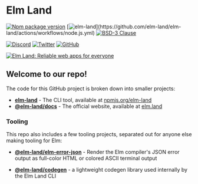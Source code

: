 # Elm Land


[![Npm package version](https://badgen.net/npm/v/elm-land?5)](https://npmjs.com/package/elm-land) [![elm-land](https://github.com/elm-land/elm-land/actions/workflows/node.js.yml/badge.svg?)](https://github.com/elm-land/elm-land/actions/workflows/node.js.yml) [![BSD-3 Clause](https://img.shields.io/github/license/elm-land/elm-land)](https://github.com/elm-land/elm-land/blob/main/LICENSE)

[![Discord](https://badgen.net/discord/members/vnmYFfySbH?icon=discord&label)](https://join.elm.land) [![Twitter](https://badgen.net/badge/icon/twitter?icon=twitter&label&color=00acee)](https://twitter.com/elmland_) [![GitHub](https://badgen.net/badge/icon/github?icon=github&label&color=4078c0)](https://www.github.com/elm-land/elm-land) 

[![Elm Land: Reliable web apps for everyone](https://github.com/elm-land/elm-land/raw/main/elm-land-banner.jpg)](https://elm.land)


## Welcome to our repo!

The code for this GitHub project is broken down into smaller projects:

- __[elm-land](./projects/cli/)__ - The CLI tool, available at [npmjs.org/elm-land](https://npmjs.org/elm-land)
- __[@elm-land/docs](./docs/)__ - The official website, available at [elm.land](https://elm.land)


### Tooling

This repo also includes a few tooling projects, separated out for anyone else making tooling for Elm:

- __[@elm-land/elm-error-json](./projects/tooling/elm-error-json/)__ - Render the Elm compiler's JSON error output as full-color HTML or colored ASCII terminal output

- __[@elm-land/codegen](./projects/tooling/codegen/)__ - a lightweight codegen library used internally by the Elm Land CLI
